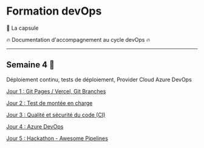 # Formation devOps

:pill: La capsule

:fire:  Documentation d'accompagnement au cycle devOps :fire:

---

## Semaine 4 :tanabata_tree: 

Déploiement continu, tests de déploiement, Provider Cloud Azure DevOps

[Jour 1 : Git Pages / Vercel, Git Branches](jour1/)

[Jour 2 : Test de montée en charge](jour2/)

[Jour 3 : Qualité et sécurité du code (CI)](jour3/)

[Jour 4 : Azure DevOps](jour4/)

[Jour 5 : Hackathon - Awesome Pipelines](jour5/)
